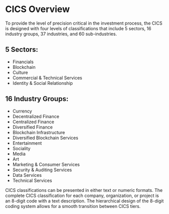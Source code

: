# CICS Overview

To provide the level of precision critical in the investment process, the CICS is designed with four levels of classifications that include 5 sectors, 16 industry groups, 37 industries, and 60 sub-industries.

## 5 Sectors:

* Financials
* Blockchain
* Culture
* Commercial & Technical Services
* Identity & Social Relationship

## 16 Industry Groups:

* Currency
* Decentralized Finance
* Centralized Finance
* Diversified Finance
* Blockchain Infrastructure
* Diversified Blockchain Services
* Entertainment
* Sociality
* Media
* Art
* Marketing & Consumer Services
* Security & Auditing Services
* Data Services
* Technical Services

CICS classifications can be presented in either text or numeric formats. The complete CICS classification for each company, organization, or project is an 8-digit code with a text description. The hierarchical design of the 8-digit coding system allows for a smooth transition between CICS tiers.
